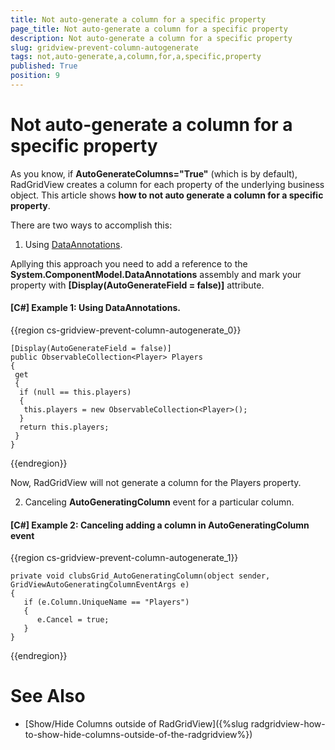 ```yaml
---
title: Not auto-generate a column for a specific property
page_title: Not auto-generate a column for a specific property
description: Not auto-generate a column for a specific property
slug: gridview-prevent-column-autogenerate
tags: not,auto-generate,a,column,for,a,specific,property
published: True
position: 9
---
```


# Not auto-generate a column for a specific property

As you know, if __AutoGenerateColumns="True"__ (which is by default), RadGridView creates a column for each property of the underlying business object. This article shows __how to not auto generate a column for a specific property__.

There are two ways to accomplish this:

1. Using [DataAnnotations](http://msdn.microsoft.com/en-us/library/system.componentmodel.dataannotations.aspx?appId=Dev10IDEF1&l=EN-US&k=k(SYSTEM.COMPONENTMODEL.DATAANNOTATIONS.DISPLAYATTRIBUTE.AUTOGENERATEFIELD);k(AUTOGENERATEFIELD);k(TargetFrameworkMoniker-)).

Apllying this approach you need to add a reference to the __System.ComponentModel.DataAnnotations__ assembly and mark your property with __[Display(AutoGenerateField = false)]__ attribute.

#### __[C#] Example 1: Using DataAnnotations.__

{{region cs-gridview-prevent-column-autogenerate_0}}

	[Display(AutoGenerateField = false)] 
	public ObservableCollection<Player> Players
	{
	 get
	 {
	  if (null == this.players)
	  {
	   this.players = new ObservableCollection<Player>();
	  }
	  return this.players;
	 }
	}
{{endregion}}

Now, RadGridView will not generate a column for the Players property. 

2. Canceling __AutoGeneratingColumn__ event for a particular column.

#### __[C#] Example 2: Canceling adding a column in AutoGeneratingColumn event__

{{region cs-gridview-prevent-column-autogenerate_1}}

	private void clubsGrid_AutoGeneratingColumn(object sender, GridViewAutoGeneratingColumnEventArgs e)
	{
	   if (e.Column.UniqueName == "Players")
	   {
	      e.Cancel = true;
	   }
	}
{{endregion}}

# See Also

 * [Show/Hide Columns outside of RadGridView]({%slug radgridview-how-to-show-hide-columns-outside-of-the-radgridview%})







